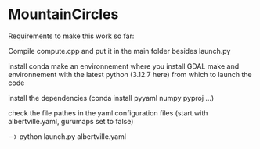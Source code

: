 # MountainCircles
Requirements to make this work so far:

Compile compute.cpp and put it in the main folder besides launch.py

install conda
make an environnement where you install GDAL
make and environnement with the latest python (3.12.7 here) from which to launch the code

install the dependencies (conda install pyyaml numpy pyproj ...)

check the file pathes in the yaml configuration files (start with albertville.yaml, gurumaps set to false)

--> python launch.py albertville.yaml
